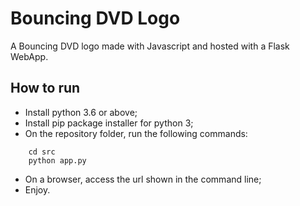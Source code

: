 # Bouncing DVD Logo

A Bouncing DVD logo made with Javascript and hosted with a Flask WebApp.

## How to run

- Install python 3.6 or above;
- Install pip package installer for python 3;
- On the repository folder, run the following commands:
```
    cd src
    python app.py  
```
- On a browser, access the url shown in the command line;
- Enjoy.
